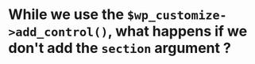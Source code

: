# While we use the `$wp_customize->add_control()`, what happens if we don't add the `section` argument ?

